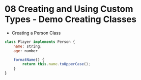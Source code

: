 # 08 Creating and Using Custom Types - Demo Creating Classes

- Creating a Person Class

``` javascript
class Player implements Person {
    name: string;
    age: number

    formatName() {
        return this.name.toUpperCase();
    }
}
```

